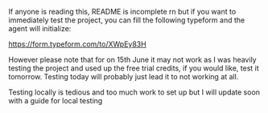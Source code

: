 If anyone is reading this, README is incomplete rn but if you want to immediately test the project, you can fill the following typeform and the agent will initialize:

https://form.typeform.com/to/XWpEy83H

However please note that for on 15th June it may not work as I was heavily testing the project and used up the free trial credits, if you would like, test it tomorrow. Testing today will probably just lead it to not working at all.

Testing locally is tedious and too much work to set up but I will update soon with a guide for local testing
